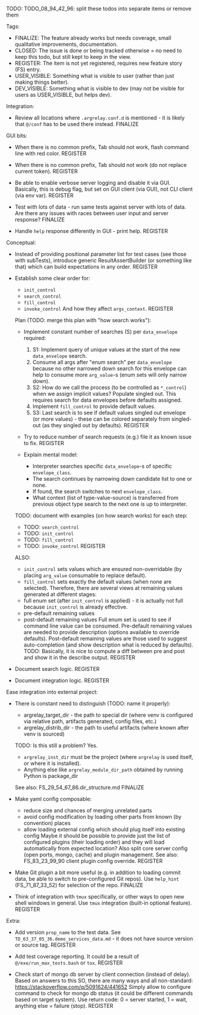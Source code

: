 
TODO: TODO_08_94_42_96: split these todos into separate items or remove them

Tags:
*   FINALIZE: The feature already works but needs coverage, small qualitative improvements, documentation.
*   CLOSED: The issue is done or being tracked otherwise = no need to keep this todo, but still kept to keep in the view.
*   REGISTER: The item is not yet registered, requires new feature story (FS) entry.
*   USER_VISIBLE: Something what is visible to user (rather than just making things better).
*   DEV_VISIBLE: Something what is visible to dev (may not be visible for users as USER_VISIBLE, but helps dev).

Integration:

*   Review all locations where `.argrelay.conf.d` is mentioned - it is likely that `@/conf` has to be used there instead.
    FINALIZE

GUI bits:

*   When there is no common prefix, Tab should not work, flash command line with red color.
    REGISTER

*   When there is no common prefix, Tab should not work (do not replace current token).
    REGISTER

*   Be able to enable verbose server logging and disable it via GUI.
    Basically, this is debug flag, but set on GUI client (via GUI), not CLI client (via env var).
    REGISTER

*   Test with lots of data - run same tests against server with lots of data.
    Are there any issues with races between user input and server response?
    FINALIZE

*   Handle `help` response differently in GUI - print help.
    REGISTER

Conceptual:

*   Instead of providing positional parameter list for test cases (see those with subTests),
    introduce generic ResultAssertBuilder (or something like that) which can build expectations in any order.
    REGISTER

*   Establish some clear order for:
    *   `init_control`
    *   `search_control`
    *   `fill_control`
    *   `invoke_control`
    And how they affect `args_context`.
    REGISTER

    Plan (TODO: merge this plan with "how search works"):
    *   Implement constant number of searches (S) per `data_envelope` required:
        1.  S1: Implement query of unique values at the start of the new `data_envelope` search.
        2.  Consume all args after "enum search" per `data_envelope` because no other narrowed down search for this envelope can help to consume more `arg_value`-s (enum sets will only narrow down).
        3.  S2: How do we call the process (to be controlled as `*_control`) when we assign implicit values? Populate singled out. This requires search for data envelopes before defaults assigned.
        4.  Implement `fill_control` to provide default values.
        5.  S3: Last search is to see if default values singled out envelope (or more values) - these can be colored separately from singled-out (as they singled out by defaults).
    REGISTER
    *   Try to reduce number of search requests (e.g.) file it as known issue to fix.
        REGISTER

    *   Explain mental model:
        *   Interpreter searches specific `data_envelope`-s of specific `envelope_class`.
        *   The search continues by narrowing down candidate list to one or none.
        *   If found, the search switches to next `envelope_class`.
        *   What context (list of type-value-source) is transferred from previous
            object type search to the next one is up to interpreter.

    TODO: document with examples (on how search works) for each step:
    *   TODO: `search_control`
    *   TODO: `init_control`
    *   TODO: `fill_control`
    *   TODO: `invoke_control`
    REGISTER

    ALSO:
    *   `init_control` sets values which are ensured non-overridable (by placing `arg_value` consumable to replace default).
    *   `fill_control` sets exactly the default values (when none are selected).
    Therefore, there are several views at remaining values generated at different stages:
    *   full enum set (after `init_control` is applied) - it is actually not full because `init_control` is already effective.
    *   pre-default remaining values
    *   post-default remaining values
    Full enum set is used to see if command line value can be consumed.
    Pre-default remaining values are needed to provide description (options available to override defaults).
    Post-default remaining values are those used to suggest auto-completion (and show description what is reduced by defaults).
    TODO: Basically, it is nice to compute a diff between pre and post and show it in the describe output.
    REGISTER

*   Document search logic.
    REGISTER

*   Document integration logic.
    REGISTER

Ease integration into external project:

*   There is constant need to distinguish (TODO: name it properly):

    *   argrelay_target_dir - the path to special dir (where venv is configured via relative path, artifacts generated, config files, etc.)
    *   argrelay_distrib_dir - the path to useful artifacts (where known after venv is sourced)

    TODO: Is this still a problem?
          Yes.
    *   `argrelay_inst_dir` must be the project (where `argrelay` is used itself, or where it is installed).
    *   Anything else like `argrelay_module_dir_path` obtained by running Python is package_dir

    See also: FS_29_54_67_86.dir_structure.md
    FINALIZE

*   Make yaml config composable:
    *   reduce size and chances of merging unrelated parts
    *   avoid config modification by loading other parts from known (by convention) places
    *   allow loading external config which should plug itself into existing config
    Maybe it should be possible to provide just the list of configured plugins (their loading order)
    and they will load automatically from expected location?
    Also split core server config (open ports, mongo, cache) and plugin management.
    See also: FS_83_23_99_90 client plugin config override.
    REGISTER

*   Make Git plugin a bit more useful (e.g. in addition to loading commit data, be able to switch to pre-configured Git repos).
    Use `help_hint` (FS_71_87_33_52) for selection of the repo.
    FINALIZE

*   Think of integration with `tmux` specifically, or other ways to open new shell windows in general.
    Use `tmux` integration (built-in optional feature).
    REGISTER

Extra:

*   Add version `prop_name` to the test data.
    See `TD_63_37_05_36.demo_services_data.md` - it does not have source version or source tag.
    REGISTER

*   Add test coverage reporting.
    It could be a result of `@/exe/run_max_tests.bash` or `tox`.
    REGISTER

*   Check start of mongo db server by client connection (instead of delay).
    Based on answers to this SO, there are many ways and all non-standard:
    https://stackoverflow.com/q/5091624/441652
    Simply allow to configure command to check for mongo db status
    (it could be different commands based on target system).
    Use return code: 0 = server started, 1 = wait, anything else = failure (stop).
    REGISTER
